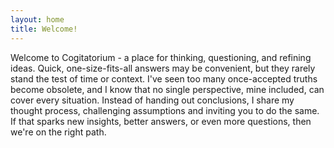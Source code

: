 ```yaml
---
layout: home 
title: Welcome!
---
```


Welcome to Cogitatorium - a place for thinking, questioning, and refining ideas. Quick, one-size-fits-all answers may be convenient, but they rarely stand the test of time or context. I've seen too many once-accepted truths become obsolete, and I know that no single perspective, mine included, can cover every situation. Instead of handing out conclusions, I share my thought process, challenging assumptions and inviting you to do the same. If that sparks new insights, better answers, or even more questions, then we're on the right path.

